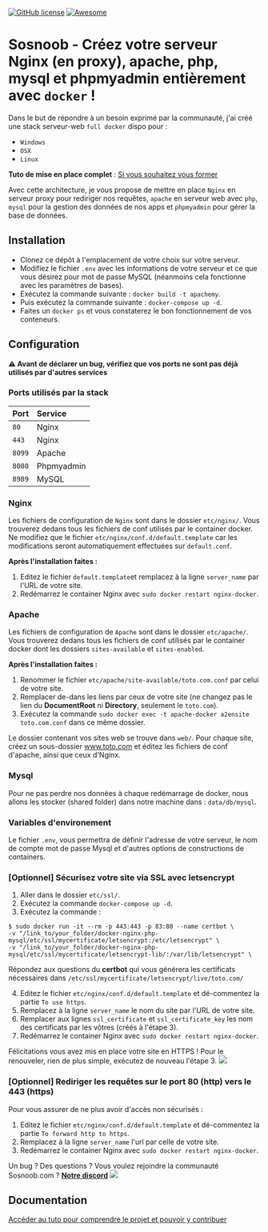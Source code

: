 [![GitHub license](https://img.shields.io/badge/license-Apache-green.svg)](http://git.kaido.ovh/Kido/Deskofus/raw/master/license) [![Awesome](https://cdn.rawgit.com/sindresorhus/awesome/d7305f38d29fed78fa85652e3a63e154dd8e8829/media/badge.svg)](https://github.com/sindresorhus/awesome)
# Sosnoob - Créez votre serveur Nginx (en proxy), apache, php, mysql et phpmyadmin entièrement avec `docker` !

Dans le but de répondre à un besoin exprimé par la communauté, j'ai créé une stack serveur-web `full docker` dispo pour : </br>
- `Windows`
- `OSX` 
- `Linux`

**Tuto de mise en place complet** : [Si vous souhaitez vous former](https://www.sosnoob.com/nginx-apache-php-mysql-avec-docker/)

Avec cette architecture, je vous propose de mettre en place `Nginx` en serveur proxy pour rediriger nos requêtes, `apache` en serveur web avec `php`, `mysql` pour la gestion des données de nos apps et `phpmyadmin` pour gérer la base de données.

## Installation
* Clonez ce dépôt à l'emplacement de votre choix sur votre serveur.
* Modifiez le fichier `.env` avec les informations de votre serveur et ce que vous désirez pour mot de passe MySQL (néanmoins cela fonctionne avec les paramètres de bases).
* Exécutez la commande suivante : `docker build -t apachemy`.
* Puis exécutez la commande suivante : `docker-compose up -d`.
* Faites un `docker ps` et vous constaterez le bon fonctionnement de vos conteneurs.

## Configuration
**:warning: Avant de déclarer un bug, vérifiez que vos ports ne sont pas déjà utilisés par d'autres services**

### Ports utilisés par la stack
| Port       | Service        |
| ------------- |:-------------|
| `80`     | Nginx  |
| `443`    | Nginx |
| `8099` | Apache |
| `8080` | Phpmyadmin |
| `8989` | MySQL |
### Nginx
Les fichiers de configuration de `Nginx` sont dans le dossier `etc/nginx/`. Vous trouverez dedans tous les fichiers de conf utilisés par le container docker.
Ne modifiez que le fichier `etc/nginx/conf.d/default.template` car les modifications seront automatiquement effectuées sur `default.conf`.

**Après l'installation faites :**
1. Editez le fichier `default.template`et remplacez à la ligne `server_name` par l'URL de votre site.
2. Redémarrez le container Nginx avec `sudo docker restart nginx-docker`.

### Apache
Les fichiers de configuration de `Apache` sont dans le dossier `etc/apache/`. Vous trouverez dedans tous les fichiers de conf utilisés par le container docker dont les dossiers `sites-available` et `sites-enabled`.

**Après l'installation faites :**
1. Renommer le fichier `etc/apache/site-available/toto.com.conf` par celui de votre site.
2. Remplacer de-dans les liens par ceux de votre site (ne changez pas le lien du **DocumentRoot** ni **Directory**, seulement le `toto.com`).
3. Exécutez la commande `sudo docker exec -t apache-docker a2ensite toto.com.conf` dans ce même dossier.

Le dossier contenant vos sites web se trouve dans `web/`. Pour chaque site, créez un sous-dossier www.toto.com et éditez les fichiers de conf d'apache, ainsi que ceux d'Nginx.

### Mysql
Pour ne pas perdre nos données à chaque redémarrage de docker, nous allons les stocker (shared folder) dans notre machine dans : `data/db/mysql`.

### Variables d'environement
Le fichier `.env`, vous permettra de définir l'adresse de votre serveur, le nom de compte mot de passe Mysql et d'autres options de constructions de containers.

### [Optionnel] Sécurisez votre site via SSL avec letsencrypt
1. Aller dans le dossier `etc/ssl/`.
2. Exécutez la commande `docker-compose up -d`.
3. Exécutez la commande :
```
$ sudo docker run -it --rm -p 443:443 -p 83:80 --name certbot \
-v "/link_to/your_folder/docker-nginx-php-mysql/etc/ssl/mycertificate/letsencrypt:/etc/letsencrypt" \
-v "/link_to/your_folder/docker-nginx-php-mysql/etc/ssl/mycertificate/letsencrypt-lib/:/var/lib/letsencrypt" \
```
Répondez aux questions du **certbot** qui vous générera les certificats nécessaires dans `/etc/ssl/mycertificate/letsencrypt/live/toto.com/`

4. Editez le fichier `etc/nginx/conf.d/default.template` et dé-commentez la partie `To use https`.
5. Remplacez à la ligne `server_name` le nom du site par l'URL de votre site.
6. Remplacer aux lignes `ssl_certificate` et `ssl_certificate_key` les nom des certificats par les vôtres (créés à l'étape 3).
7. Redémarrez le container Nginx avec `sudo docker restart nginx-docker`.

Félicitations vous avez mis en place votre site en HTTPS !
Pour le renouveler, rien de plus simple, exécutez de nouveau l'étape 3.
![](https://raw.githubusercontent.com/raczak/Docker-Nginx-reverse-proxy-Apache-Mysql-Php-PhpMyAdmin/master/https.PNG)

### [Optionnel] Rediriger les requêtes sur le port 80 (http) vers le 443 (https)
Pour vous assurer de ne plus avoir d'accès non sécurisés :
1. Editez le fichier `etc/nginx/conf.d/default.template` et dé-commentez la partie `To forward http to https`.
2. Remplacez à la ligne `server_name` l'url par celle de votre site.
3. Redémarrez le container Nginx avec `sudo docker restart nginx-docker`.

Un bug ? Des questions ? Vous voulez rejoindre la communauté Sosnoob.com ? [**Notre discord**](https://discord.gg/9x3tcQ)
![](https://raw.githubusercontent.com/raczak/Docker-Nginx-reverse-proxy-Apache-Mysql-Php-PhpMyAdmin/master/Discord-Logo.jpg)

## Documentation
[Accéder au tuto pour comprendre le projet et pouvoir y contribuer](https://www.sosnoob.com/nginx-apache-php-mysql-avec-docker/)

